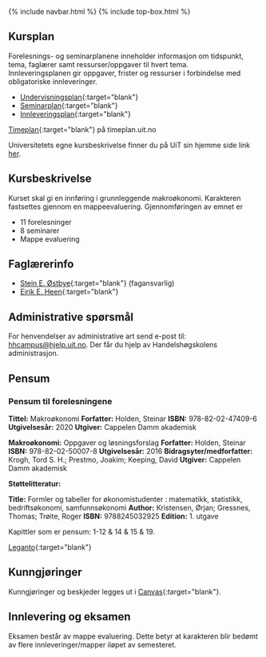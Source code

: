 {% include navbar.html %}  {% include top-box.html %}


## Kursplan  

Forelesnings- og seminarplanene inneholder informasjon om tidspunkt, tema, faglærer samt ressurser/oppgaver til hvert tema.  
Innleveringsplanen gir oppgaver, frister og ressurser i forbindelse med obligatoriske innleveringer.  

- [Undervisningsplan](undervisningsplan.md){:target="blank"}
- [Seminarplan](seminarplan.html){:target="blank"}
- [Innleveringsplan](innleveringer.html){:target="blank"}   


[Timeplan](https://timeplan.uit.no/){:target="blank"} på timeplan.uit.no

Universitetets egne kursbeskrivelse finner du på UiT sin hjemme side link [her](https://uit.no/utdanning/aktivt/emne/SOK-1016).


## Kursbeskrivelse 
Kurset skal gi en innføring i grunnleggende makroøkonomi. Karakteren fastsettes gjennom en mappeevaluering. Gjennomføringen av emnet er 

- 11 forelesninger
- 8 seminarer
- Mappe evaluering 


## Faglærerinfo  
- [Stein E. Østbye](https://uit.no/ansatte/stein.ostbye){:target="blank"} (fagansvarlig)
- [Eirik E. Heen](https://uit.no/ansatte/eirik.e.heen){:target="blank"}



## Administrative spørsmål

For henvendelser av administrative art send e-post til: <hhcampus@hjelp.uit.no>. Der får du hjelp av Handelshøgskolens administrasjon.


## Pensum  

### Pensum til forelesningene

**Tittel:** Makroøkonomi
**Forfatter:** Holden, Steinar
**ISBN:** 978-82-02-47409-6
**Utgivelsesår:** 2020
**Utgiver:** Cappelen Damm akademisk


**Makroøkonomi:** Oppgaver og løsningsforslag
**Forfatter:** Holden, Steinar
**ISBN:** 978-82-02-50007-8
**Utgivelsesår:** 2016
**Bidragsyter/medforfatter:** Krogh, Tord S. H.; Prestmo, Joakim; Keeping, David
**Utgiver:** Cappelen Damm akademisk


**Støttelitteratur:**

**Title:** Formler og tabeller for økonomistudenter : matematikk, statistikk, bedriftsøkonomi, samfunnsøkonomi
**Author:** Kristensen, Ørjan; Gressnes, Thomas; Trøite, Roger
**ISBN:** 9788245032925
**Edition:** 1. utgave


Kapittler som er pensum: 1-12 & 14 & 15 & 19.

[Leganto](https://bibsys-c.alma.exlibrisgroup.com/leganto/){:target="blank"}  




## Kunngjøringer  

Kunngjøringer og beskjeder legges ut i [Canvas](https://uit.instructure.com/){:target="blank"}.


## Innlevering og eksamen  

Eksamen består av mappe evaluering. Dette betyr at karakteren blir bedømt av flere innleveringer/mapper iløpet av semesteret.
